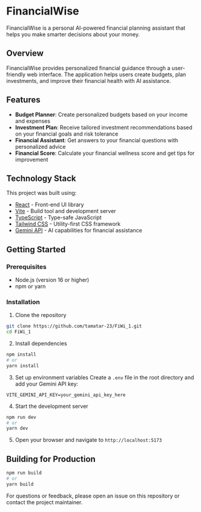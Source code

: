 # FinancialWise

FinancialWise is a personal AI-powered financial planning assistant that helps you make smarter decisions about your money.


## Overview

FinancialWise provides personalized financial guidance through a user-friendly web interface. The application helps users create budgets, plan investments, and improve their financial health with AI assistance.

## Features

- **Budget Planner**: Create personalized budgets based on your income and expenses
- **Investment Plan**: Receive tailored investment recommendations based on your financial goals and risk tolerance
- **Financial Assistant**: Get answers to your financial questions with personalized advice
- **Financial Score**: Calculate your financial wellness score and get tips for improvement

## Technology Stack

This project was built using:

- [React](https://reactjs.org/) - Front-end UI library
- [Vite](https://vitejs.dev/) - Build tool and development server
- [TypeScript](https://www.typescriptlang.org/) - Type-safe JavaScript
- [Tailwind CSS](https://tailwindcss.com/) - Utility-first CSS framework
- [Gemini API](https://ai.google.dev/gemini-api) - AI capabilities for financial assistance

## Getting Started

### Prerequisites

- Node.js (version 16 or higher)
- npm or yarn

### Installation

1. Clone the repository
```bash
git clone https://github.com/tamatar-23/FiWi_1.git
cd FiWi_1
```

2. Install dependencies
```bash
npm install
# or
yarn install
```

3. Set up environment variables
   Create a `.env` file in the root directory and add your Gemini API key:
```
VITE_GEMINI_API_KEY=your_gemini_api_key_here
```

4. Start the development server
```bash
npm run dev
# or
yarn dev
```

5. Open your browser and navigate to `http://localhost:5173`

## Building for Production

```bash
npm run build
# or
yarn build
```


For questions or feedback, please open an issue on this repository or contact the project maintainer.
